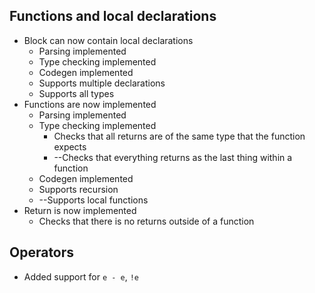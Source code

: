 ## Functions and local declarations
 * Block can now contain local declarations
    * Parsing implemented
    * Type checking implemented
    * Codegen implemented
    * Supports multiple declarations
    * Supports all types
 * Functions are now implemented
    * Parsing implemented
    * Type checking implemented
        * Checks that all returns are of the same type that the function expects
        * --Checks that everything returns as the last thing within a function 
    * Codegen implemented
    * Supports recursion
    * --Supports local functions
 * Return is now implemented
    * Checks that there is no returns outside of a function

## Operators
 * Added support for `e - e`, `!e`